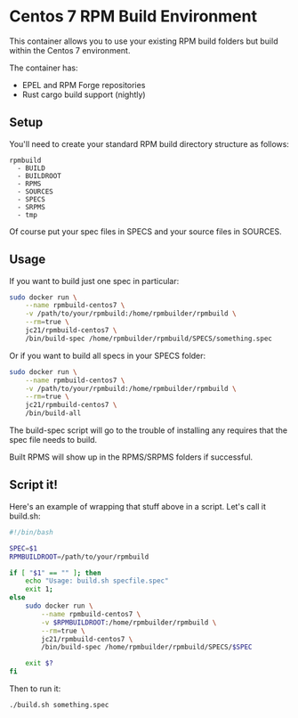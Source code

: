 # Centos 7 RPM Build Environment

This container allows you to use your existing RPM build folders but build within the Centos 7 environment.

The container has:

* EPEL and RPM Forge repositories
* Rust cargo build support (nightly)

## Setup

You'll need to create your standard RPM build directory structure as follows:

```
rpmbuild
  - BUILD
  - BUILDROOT
  - RPMS
  - SOURCES
  - SPECS
  - SRPMS
  - tmp
```

Of course put your spec files in SPECS and your source files in SOURCES.

## Usage

If you want to build just one spec in particular:

```bash
sudo docker run \
    --name rpmbuild-centos7 \
    -v /path/to/your/rpmbuild:/home/rpmbuilder/rpmbuild \
    --rm=true \
    jc21/rpmbuild-centos7 \
    /bin/build-spec /home/rpmbuilder/rpmbuild/SPECS/something.spec
```

Or if you want to build all specs in your SPECS folder:

```bash
sudo docker run \
    --name rpmbuild-centos7 \
    -v /path/to/your/rpmbuild:/home/rpmbuilder/rpmbuild \
    --rm=true \
    jc21/rpmbuild-centos7 \
    /bin/build-all
```

The build-spec script will go to the trouble of installing any requires that the spec file needs to build.

Built RPMS will show up in the RPMS/SRPMS folders if successful.

## Script it!

Here's an example of wrapping that stuff above in a script. Let's call it build.sh:

```bash
#!/bin/bash

SPEC=$1
RPMBUILDROOT=/path/to/your/rpmbuild

if [ "$1" == "" ]; then
    echo "Usage: build.sh specfile.spec"
    exit 1;
else
    sudo docker run \
        --name rpmbuild-centos7 \
        -v $RPMBUILDROOT:/home/rpmbuilder/rpmbuild \
        --rm=true \
        jc21/rpmbuild-centos7 \
        /bin/build-spec /home/rpmbuilder/rpmbuild/SPECS/$SPEC

    exit $?
fi
```

Then to run it:

```bash
./build.sh something.spec
```
